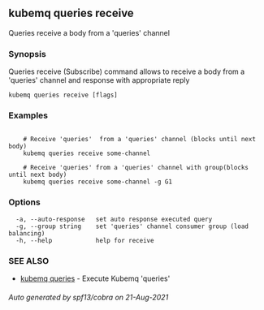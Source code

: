 ## kubemq queries receive

Queries receive a body from a 'queries' channel

### Synopsis

Queries receive (Subscribe) command allows to receive a body from a 'queries' channel and response with appropriate
reply

```
kubemq queries receive [flags]
```

### Examples

```

	# Receive 'queries'  from a 'queries' channel (blocks until next body)
	kubemq queries receive some-channel

	# Receive 'queries' from a 'queries' channel with group(blocks until next body)
	kubemq queries receive some-channel -g G1

```

### Options

```
  -a, --auto-response   set auto response executed query
  -g, --group string    set 'queries' channel consumer group (load balancing)
  -h, --help            help for receive
```

### SEE ALSO

* [kubemq queries](kubemq_queries.md)     - Execute Kubemq 'queries'

###### Auto generated by spf13/cobra on 21-Aug-2021
